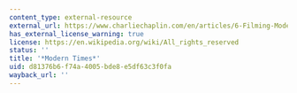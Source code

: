 ```yaml
---
content_type: external-resource
external_url: https://www.charliechaplin.com/en/articles/6-Filming-Modern-Times
has_external_license_warning: true
license: https://en.wikipedia.org/wiki/All_rights_reserved
status: ''
title: '*Modern Times*'
uid: d81376b6-f74a-4005-bde8-e5df63c3f0fa
wayback_url: ''
---
```

